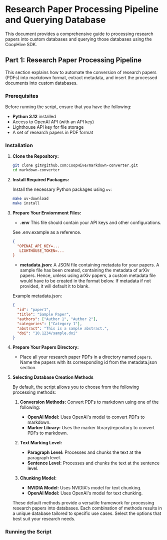 # Research Paper Processing Pipeline and Querying Database

This document provides a comprehensive guide to processing research papers into custom databases and querying those databases using the CoopHive SDK.

## Part 1: Research Paper Processing Pipeline

This section explains how to automate the conversion of research papers (PDFs) into markdown format, extract metadata, and insert the processed documents into custom databases.

### Prerequisites

Before running the script, ensure that you have the following:

- **Python 3.12** installed
- Access to OpenAI API (with an API key)
- Lighthouse API key for file storage
- A set of research papers in PDF format

### Installation

1. **Clone the Repository:**

   ```bash
   git clone git@github.com:CoopHive/markdown-converter.git
   cd markdown-converter
   ```

2. **Install Required Packages:**

   Install the necessary Python packages using `uv`:

   ```bash
   make uv-download
   make install
   ```

3. **Prepare Your Enviornment Files:**

   - **.env** This file should contain your API keys and other configurations.

   See .env.example as a reference.

   ```json
   {
     "OPENAI_API_KEY=...
      LIGHTHOUSE_TOKEN=...
   }
   ```

   - **metadata.json:** A JSON file containing metadata for your papers. A sample file has been created, containing the metadata of arXiv papers. Hence, unless using arXiv papers, a custom metadata file would have to be created in the format below. If metadata if not provided, it will default it to blank.

   Example metadata.json:

   ```json
   {
     "id": "paper1",
     "title": "Sample Paper",
     "authors": ["Author 1", "Author 2"],
     "categories": ["Category 1"],
     "abstract": "This is a sample abstract.",
     "doi": "10.1234/sample.doi"
   }
   ```

4. **Prepare Your Papers Directory:**

   - Place all your research paper PDFs in a directory named `papers`. Name the papers with its corresponding id from the metadata.json section.

5. **Selecting Database Creation Methods**

   By default, the script allows you to choose from the following processing methods:

   1. **Conversion Methods:** Convert PDFs to markdown using one of the following:

      - **OpenAI Model:** Uses OpenAI's model to convert PDFs to markdown.
      - **Marker Library:** Uses the marker library/repository to convert PDFs to markdown.

   2. **Text Marking Level:**

      - **Paragraph Level:** Processes and chunks the text at the paragraph level.
      - **Sentence Level:** Processes and chunks the text at the sentence level.

   3. **Chunking Model:**

      - **NVIDIA Model:** Uses NVIDIA's model for text chunking.
      - **OpenAI Model:** Uses OpenAI's model for text chunking.

   These default methods provide a versatile framework for processing research papers into databases. Each combination of methods results in a unique database tailored to specific use cases. Select the options that best suit your research needs.

### Running the Script

